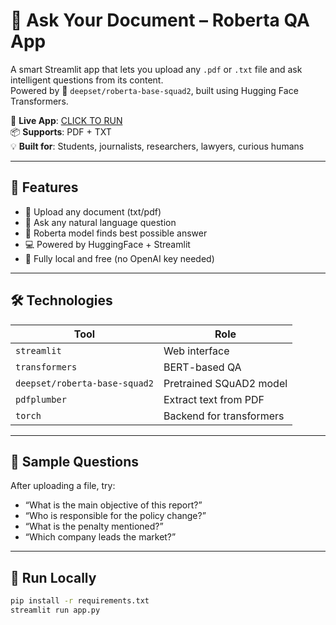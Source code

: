 # 🤖 Ask Your Document – Roberta QA App

A smart Streamlit app that lets you upload any `.pdf` or `.txt` file and ask intelligent questions from its content.  
Powered by 🤖 `deepset/roberta-base-squad2`, built using Hugging Face Transformers.

🔗 **Live App**: [CLICK TO RUN](https://askyourdocai-33wc8e6scqlcjdggsqc8uw.streamlit.app/)  
📦 **Supports**: PDF + TXT  
💡 **Built for**: Students, journalists, researchers, lawyers, curious humans

---

## 🚀 Features

- 📄 Upload any document (txt/pdf)
- 💬 Ask any natural language question
- 🧠 Roberta model finds best possible answer
- 💻 Powered by HuggingFace + Streamlit
- 🔁 Fully local and free (no OpenAI key needed)

---

## 🛠️ Technologies

| Tool | Role |
|------|------|
| `streamlit` | Web interface |
| `transformers` | BERT-based QA |
| `deepset/roberta-base-squad2` | Pretrained SQuAD2 model |
| `pdfplumber` | Extract text from PDF |
| `torch` | Backend for transformers |

---

## 📄 Sample Questions

After uploading a file, try:
- “What is the main objective of this report?”
- “Who is responsible for the policy change?”
- “What is the penalty mentioned?”
- “Which company leads the market?”

---

## 📁 Run Locally

```bash
pip install -r requirements.txt
streamlit run app.py
